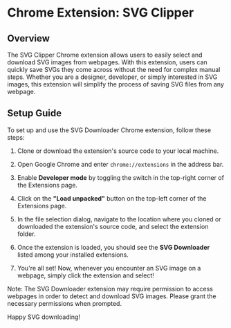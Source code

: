 # Chrome Extension: SVG Clipper

## Overview

The SVG Clipper Chrome extension allows users to easily select and download SVG images from webpages. With this extension, users can quickly save SVGs they come across without the need for complex manual steps. Whether you are a designer, developer, or simply interested in SVG images, this extension will simplify the process of saving SVG files from any webpage.

## Setup Guide

To set up and use the SVG Downloader Chrome extension, follow these steps:

1. Clone or download the extension's source code to your local machine.

2. Open Google Chrome and enter `chrome://extensions` in the address bar.

3. Enable **Developer mode** by toggling the switch in the top-right corner of the Extensions page.

4. Click on the **"Load unpacked"** button on the top-left corner of the Extensions page.

5. In the file selection dialog, navigate to the location where you cloned or downloaded the extension's source code, and select the extension folder.

6. Once the extension is loaded, you should see the **SVG Downloader** listed among your installed extensions.

7. You're all set! Now, whenever you encounter an SVG image on a webpage, simply click the extension and select!

Note: The SVG Downloader extension may require permission to access webpages in order to detect and download SVG images. Please grant the necessary permissions when prompted.

Happy SVG downloading!
